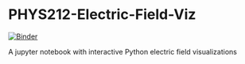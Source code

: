 # PHYS212-Electric-Field-Viz
[![Binder](https://mybinder.org/badge_logo.svg)](https://mybinder.org/v2/gh/lyoder3/PHYS212-Electric-Field-Viz.git/master)

A jupyter notebook with interactive Python electric field visualizations
